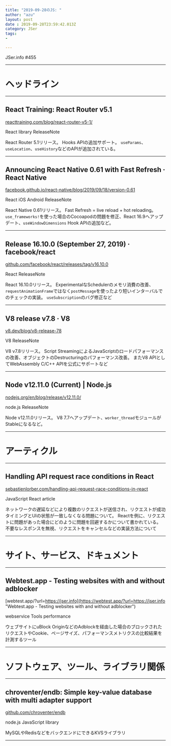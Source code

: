 ```yaml
---
title: "2019-09-28のJS: "
author: "azu"
layout: post
date : 2019-09-28T23:59:42.013Z
category: JSer
tags:
-

---
```


JSer.info #455

----

<h1 class="site-genre">ヘッドライン</h1>

----

## React Training: React Router v5.1
[reacttraining.com/blog/react-router-v5-1/](https://reacttraining.com/blog/react-router-v5-1/ "React Training: React Router v5.1")
<p class="jser-tags jser-tag-icon"><span class="jser-tag">React</span> <span class="jser-tag">library</span> <span class="jser-tag">ReleaseNote</span></p>

React Router 5.1リリース。
Hooks APIの追加サポート。
`useParams`、`useLocation`、`useHistory`などのAPIが追加されている。


----

## Announcing React Native 0.61 with Fast Refresh · React Native
[facebook.github.io/react-native/blog/2019/09/18/version-0.61](https://facebook.github.io/react-native/blog/2019/09/18/version-0.61 "Announcing React Native 0.61 with Fast Refresh · React Native")
<p class="jser-tags jser-tag-icon"><span class="jser-tag">React</span> <span class="jser-tag">iOS</span> <span class="jser-tag">Android</span> <span class="jser-tag">ReleaseNote</span></p>

React Native 0.61リリース。
Fast Refresh = live reload + hot reloading。
`use_frameworks!`を使った場合のCocoapodの問題を修正、React 16.9へアップデート、`useWindowDimensions` Hook APIの追加など。


----

## Release 16.10.0 (September 27, 2019) · facebook/react
[github.com/facebook/react/releases/tag/v16.10.0](https://github.com/facebook/react/releases/tag/v16.10.0 "Release 16.10.0 (September 27, 2019) · facebook/react")
<p class="jser-tags jser-tag-icon"><span class="jser-tag">React</span> <span class="jser-tag">ReleaseNote</span></p>

React 16.10.0リリース。
ExperimentalなSchedulerのメモリ消費の改善、`requestAnimationFrame`ではなく`postMessage`を使ったより短いインターバルでのチェックの実装。
`useSubscription`のバグ修正など


----

## V8 release v7.8 · V8
[v8.dev/blog/v8-release-78](https://v8.dev/blog/v8-release-78 "V8 release v7.8 · V8")
<p class="jser-tags jser-tag-icon"><span class="jser-tag">V8</span> <span class="jser-tag">ReleaseNote</span></p>

V8 v7.8リリース。
Script StreamingによるJavaScriptのロードパフォーマンスの改善、オブジェクトのDestructuringのパフォーマンス改善。
またV8 APIとしてWebAssembly C/C++ APIを公式にサポートなど


----

## Node v12.11.0 (Current) | Node.js
[nodejs.org/en/blog/release/v12.11.0/](https://nodejs.org/en/blog/release/v12.11.0/ "Node v12.11.0 (Current) | Node.js")
<p class="jser-tags jser-tag-icon"><span class="jser-tag">node.js</span> <span class="jser-tag">ReleaseNote</span></p>

Node v12.11.0リリース。
V8 7.7へアップデート、`worker_thread`モジュールがStableになるなど。


----
<h1 class="site-genre">アーティクル</h1>

----

## Handling API request race conditions in React
[sebastienlorber.com/handling-api-request-race-conditions-in-react](https://sebastienlorber.com/handling-api-request-race-conditions-in-react "Handling API request race conditions in React")
<p class="jser-tags jser-tag-icon"><span class="jser-tag">JavaScript</span> <span class="jser-tag">React</span> <span class="jser-tag">article</span></p>

ネットワークの遅延などにより複数のリクエストが送信され、リクエストが成功タイミングとUIの状態が一致しなくなる問題について。
Reactを例に、リクエストに問題があった場合にどのように問題を回避するかについて書かれている。
不要なレスポンスを無視、リクエストをキャンセルなどの実装方法について


----
<h1 class="site-genre">サイト、サービス、ドキュメント</h1>

----

## Webtest.app - Testing websites with and without adblocker
[webtest.app/?url&#x3D;https://jser.info](https://webtest.app/?url=https://jser.info "Webtest.app - Testing websites with and without adblocker")
<p class="jser-tags jser-tag-icon"><span class="jser-tag">webservice</span> <span class="jser-tag">Tools</span> <span class="jser-tag">performance</span></p>

ウェブサイトにuBlock OriginなどのAdblockを経由した場合のブロックされたリクエストやCookie、ページサイズ、パフォーマンスメトリクスの比較結果を計測するツール


----
<h1 class="site-genre">ソフトウェア、ツール、ライブラリ関係</h1>

----

## chroventer/endb: Simple key-value database with multi adapter support
[github.com/chroventer/endb](https://github.com/chroventer/endb "chroventer/endb: Simple key-value database with multi adapter support")
<p class="jser-tags jser-tag-icon"><span class="jser-tag">node.js</span> <span class="jser-tag">JavaScript</span> <span class="jser-tag">library</span></p>

MySQLやRedisなどをバックエンドにできるKVSライブラリ


----
